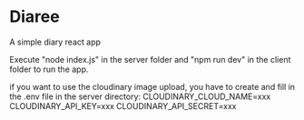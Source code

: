 # Diaree

A simple diary react app

Execute "node index.js" in the server folder and "npm run dev" in the client folder to run the app.


if you want to use the cloudinary image upload, you have to create and fill in the .env file in the server directory:
CLOUDINARY_CLOUD_NAME=xxx
CLOUDINARY_API_KEY=xxx
CLOUDINARY_API_SECRET=xxx
